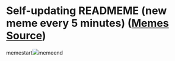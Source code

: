 # Self-updating READMEME (new meme every 5 minutes) ([Memes Source](https://bramses.notion.site/a49c1e962b7646879176ac3b327b6533?v=4d1eda54b170483cb03a40f257231764))

memestart![](https://www.notion.so/image/https%3A%2F%2Fs3-us-west-2.amazonaws.com%2Fsecure.notion-static.com%2F2eab5f53-0578-4844-9135-3d7be7cbac10%2F2482DB02-B5DE-48A4-B0E4-733D3E4E1422.jpeg?table=block&id=d3192f04-b003-420e-8793-41be0b1dd0a8&cache=v2)memeend
